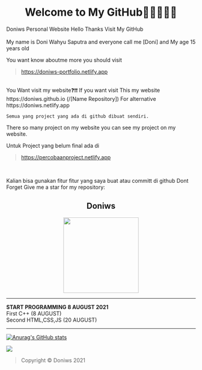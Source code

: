 <h1 align="center">Welcome to My GitHub👋👋👋👋👋    </h1>                                     
                                                                           
Doniws Personal Website Hello Thanks Visit My GitHub                       
<br>
My name is Doni Wahyu Saputra and everyone call me [Doni]
and My age  15 years old

You want know aboutme more you should visit 
>https://doniws-portfolio.netlify.app
<br>                                                                          
You Want visit my website❓❗❗                                                                                                       
If you want visit This my website                                                                                
https://doniws.github.io  (/[Name Repository]) For alternative https://doniws.netlify.app        
                                                                           
```
Semua yang project yang ada di github dibuat sendiri.
```



There so many project on my website you can see my project on my website.  

Untuk Project yang belum final ada di<br>
>https://percobaanproject.netlify.app
<br>

Kalian bisa gunakan fitur fitur yang saya buat atau committ di github
Dont Forget Give me a star for my repository:

  <h2 align="center">Doniws</h2>
<p align="center">
    <img width="200" src="https://doniws-portfolio.netlify.app/images/logoutama.webp">
</p>

_________________________
**START PROGRAMMING 8 AUGUST 2021**<br>
First C++ (8 AUGUST)<br>
Second HTML,CSS,JS (20 AUGUST)<br>
_________________________
[![Anurag's GitHub stats](https://github-readme-stats.vercel.app/api?username=Doniws)](https://github.com/Doniws/)

![](https://komarev.com/ghpvc/?username=Doniws&color=blue)

>Copyright © Doniws 2021
